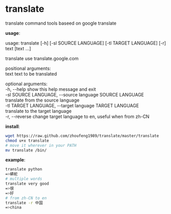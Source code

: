 translate
=========

translate command tools baseed on google translate   

**usage**:

usage: translate [-h] [-sl SOURCE LANGUAGE] [-tl TARGET LANGUAGE] [-r]      
                 text [text ...]

translate use translate.google.com

positional arguments:     
  text                  text to be translated

optional arguments:          
  -h, --help            show this help message and exit    
  -sl SOURCE LANGUAGE, --source language SOURCE LANGUAGE   
                        translate from the source language   
  -tl TARGET LANGUAGE, --target language TARGET LANGUAGE   
                        translate to the target language   
  -r, --reverse         change target language to en, useful when from zh-CN


**install**:
```bash
wget https://raw.github.com/zhoufeng1989/translate/master/translate
chmod u+x translate
# move it wherever in your PATH
mv translate /bin/
```


**example**:
```bash
translate python
=>蟒蛇
# multiple words
translate very good
=>很
=>好
# from zh-CN to en
translate -r 中国
=>china
```
